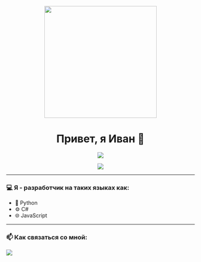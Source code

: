 <p align="center">
  <img src="https://media1.tenor.com/m/70k6w0zaZbsAAAAd/%D0%B0%D1%82%D0%B0%D0%BA%D0%B0%D1%82%D0%B8%D1%82%D0%B0%D0%BD%D0%BE%D0%B2-%D0%B2%D1%83%D0%B7.gif)" width="300"/>
</p>

<h1 align="center">Привет, я Иван 👋</h1>

<p align="center">
  <img src="https://readme-typing-svg.herokuapp.com?color=36BCF7&lines=Разработчик+на+C%23%2C+Python%2C+JavaScript;Люблю+код%2C+колу+и+покушать">
</p>

<p align="center">
  <img src="https://skillicons.dev/icons?i=cs,python,javascript,react,nodejs,dotnet,git,linux,postgresql,html,css,vscode" />
</p>

---

### 💻 Я  - разработчик на таких языках как:

- 🐍 Python  
- ⚙️ C#  
- 🌐 JavaScript  

---

### 📫 Как связаться со мной:

<p>
  <a href="https://t.me/iynceibod">
    <img src="https://img.shields.io/badge/Telegram-2CA5E0?style=flat&logo=telegram&logoColor=white" />
  </a>
</p>
